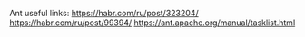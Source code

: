 Ant useful links:
https://habr.com/ru/post/323204/
https://habr.com/ru/post/99394/
https://ant.apache.org/manual/tasklist.html

